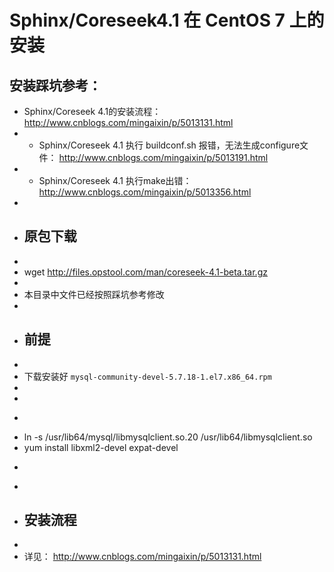 # Sphinx/Coreseek4.1 在 CentOS 7 上的安装

## 安装踩坑参考：

- Sphinx/Coreseek 4.1的安装流程： http://www.cnblogs.com/mingaixin/p/5013131.html
- - Sphinx/Coreseek 4.1 执行 buildconf.sh 报错，无法生成configure文件： http://www.cnblogs.com/mingaixin/p/5013191.html
- - Sphinx/Coreseek 4.1 执行make出错： http://www.cnblogs.com/mingaixin/p/5013356.html
-
- ## 原包下载
-
- wget http://files.opstool.com/man/coreseek-4.1-beta.tar.gz
-
- 本目录中文件已经按照踩坑参考修改
-
- ## 前提
-
- 下载安装好 `mysql-community-devel-5.7.18-1.el7.x86_64.rpm`
-
-
- ```shell
- ln -s /usr/lib64/mysql/libmysqlclient.so.20 /usr/lib64/libmysqlclient.so
- yum install libxml2-devel expat-devel
- ```
-
- ## 安装流程
-
- 详见： http://www.cnblogs.com/mingaixin/p/5013131.html
